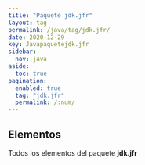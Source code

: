 ```yaml
---
title: "Paquete jdk.jfr"
layout: tag
permalink: /java/tag/jdk.jfr/
date: 2020-12-29
key: Javapaquetejdk.jfr
sidebar: 
  nav: java
aside: 
  toc: true
pagination: 
  enabled: true
  tag: "jdk.jfr"
  permalink: /:num/
---
```


<h2>Elementos</h2>
Todos los elementos del paquete <strong>jdk.jfr</strong>

